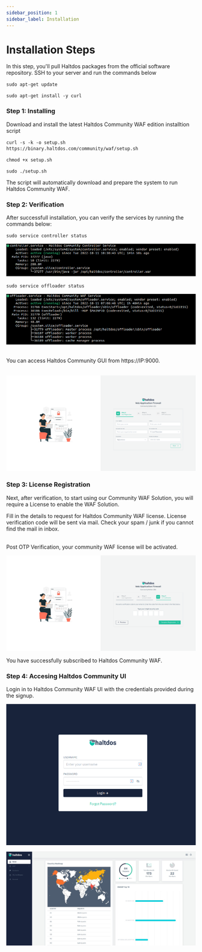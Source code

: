 ```yaml
---
sidebar_position: 1
sidebar_label: Installation
---
```


# Installation Steps

In this step, you'll pull Haltdos packages from the official software repository. SSH to your server and run the commands below

```
sudo apt-get update
```

```
sudo apt-get install -y curl
```

### Step 1: Installing 

Download and install the latest Haltdos Community WAF edition installtion script

```
curl -s -k -o setup.sh https://binary.haltdos.com/community/waf/setup.sh
```

```
chmod +x setup.sh
```

```
sudo ./setup.sh
```

The script will automatically download and prepare the system to run Haltdos Community WAF.

### Step 2: Verification

After successfull installation, you can verify the services by running the commands below:

```
sudo service controller status
```

![haltdos](/img/ce-waf/docs/status/controller.png)


```
sudo service offloader status
```

![haltdos](/img/ce-waf/docs/status/offloader.png)

<br />
You can access Haltdos Community GUI from https://IP:9000. 
<br /><br />

![haltdos](/img/ce-waf/docs/setup/setup.png)  


### Step 3: License Registration

Next, after verification, to start using our Community WAF Solution, you will require a License to enable the WAF Solution.

Fill in the details to request for Haltdos Community WAF license. License verification code will be sent via mail. Check your spam / junk if you cannot find the mail in inbox.

<br />
Post OTP Verification, your community WAF license will be activated.


![signup](/img/ce-waf/docs/setup/otp.png)

You have successfully subscribed to Haltdos Community WAF.

### Step 4: Accesing Haltdos Community UI

Login in to Haltdos Community WAF UI with the credentials provided during the signup.

![login](/img/ce-waf/docs/setup/login.png)

![overview](/img/ce-waf/docs/setup/overview.jpeg)
